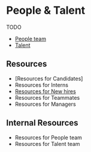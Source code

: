 # People & Talent

TODO

- [People team](people-ops/index.md)
- [Talent](talent/index.md)

## Resources

- [Resources for Candidates]
- Resources for Interns
- [Resources for New hires](resources-for-new-hires/index.md)
- Resources for Teammates
- Resources for Managers

## Internal Resources

- Resources for People team
- Resources for Talent team
